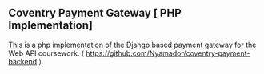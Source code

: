 ## Coventry Payment Gateway [ PHP Implementation]

This is a php implementation of the Django based payment gateway for the Web API coursework.
( https://github.com/Nyamador/coventry-payment-backend ).